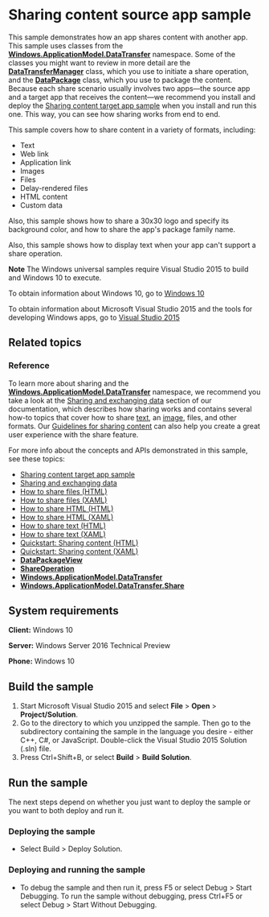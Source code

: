 ﻿<!---
  category: DeepLinksAndAppToAppCommunication
--->

# Sharing content source app sample

This sample demonstrates how an app shares content with another app. This sample uses classes from the [**Windows.ApplicationModel.DataTransfer**](http://msdn.microsoft.com/library/windows/apps/br205967) namespace. Some of the classes you might want to review in more detail are the [**DataTransferManager**](http://msdn.microsoft.com/library/windows/apps/br205932) class, which you use to initiate a share operation, and the [**DataPackage**](http://msdn.microsoft.com/library/windows/apps/br205873) class, which you use to package the content. Because each share scenario usually involves two apps—the source app and a target app that receives the content—we recommend you install and deploy the [Sharing content target app sample](http://go.microsoft.com/fwlink/p/?linkid=231519) when you install and run this one. This way, you can see how sharing works from end to end.

This sample covers how to share content in a variety of formats, including:

-   Text
-   Web link
-   Application link
-   Images
-   Files
-   Delay-rendered files
-   HTML content
-   Custom data

Also, this sample shows how to share a 30x30 logo and specify its background color, and how to share the app's package family name.

Also, this sample shows how to display text when your app can't support a share operation.

**Note** The Windows universal samples require Visual Studio 2015 to build and Windows 10 to execute.
 
To obtain information about Windows 10, go to [Windows 10](http://go.microsoft.com/fwlink/?LinkID=532421)

To obtain information about Microsoft Visual Studio 2015 and the tools for developing Windows apps, go to [Visual Studio 2015](http://go.microsoft.com/fwlink/?LinkID=532422)

## Related topics

### Reference

To learn more about sharing and the [**Windows.ApplicationModel.DataTransfer**](http://msdn.microsoft.com/library/windows/apps/br205967) namespace, we recommend you take a look at the [Sharing and exchanging data](http://msdn.microsoft.com/library/windows/apps/hh464923) section of our documentation, which describes how sharing works and contains several how-to topics that cover how to share [text](http://msdn.microsoft.com/library/windows/apps/hh758313), an [image](http://msdn.microsoft.com/library/windows/apps/hh758305), files, and other formats. Our [Guidelines for sharing content](http://msdn.microsoft.com/library/windows/apps/hh465251) can also help you create a great user experience with the share feature.

For more info about the concepts and APIs demonstrated in this sample, see these topics:

-   [Sharing content target app sample](http://go.microsoft.com/fwlink/p/?linkid=231519)
-   [Sharing and exchanging data](http://msdn.microsoft.com/library/windows/apps/hh464923)
-   [How to share files (HTML)](http://msdn.microsoft.com/library/windows/apps/hh758308)
-   [How to share files (XAML)](http://msdn.microsoft.com/library/windows/apps/hh871371)
-   [How to share HTML (HTML)](http://msdn.microsoft.com/library/windows/apps/hh758310)
-   [How to share HTML (XAML)](http://msdn.microsoft.com/library/windows/apps/hh973055)
-   [How to share text (HTML)](http://msdn.microsoft.com/library/windows/apps/hh758313)
-   [How to share text (XAML)](http://msdn.microsoft.com/library/windows/apps/hh871372)
-   [Quickstart: Sharing content (HTML)](http://msdn.microsoft.com/library/windows/apps/hh465261)
-   [Quickstart: Sharing content (XAML)](http://msdn.microsoft.com/library/windows/apps/hh871368)
-   [**DataPackageView**](http://msdn.microsoft.com/library/windows/apps/hh738408)
-   [**ShareOperation**](http://msdn.microsoft.com/library/windows/apps/br205977)
-   [**Windows.ApplicationModel.DataTransfer**](http://msdn.microsoft.com/library/windows/apps/br205967)
-   [**Windows.ApplicationModel.DataTransfer.Share**](http://msdn.microsoft.com/library/windows/apps/br205989)

## System requirements

**Client:** Windows 10

**Server:** Windows Server 2016 Technical Preview

**Phone:** Windows 10

## Build the sample

1. Start Microsoft Visual Studio 2015 and select **File** \> **Open** \> **Project/Solution**.
2. Go to the directory to which you unzipped the sample. Then go to the subdirectory containing the sample in the language you desire - either C++, C#, or JavaScript. Double-click the Visual Studio 2015 Solution (.sln) file. 
3. Press Ctrl+Shift+B, or select **Build** \> **Build Solution**. 

## Run the sample

The next steps depend on whether you just want to deploy the sample or you want to both deploy and run it.

### Deploying the sample

- Select Build > Deploy Solution. 

### Deploying and running the sample

- To debug the sample and then run it, press F5 or select Debug >  Start Debugging. To run the sample without debugging, press Ctrl+F5 or select Debug > Start Without Debugging. 
